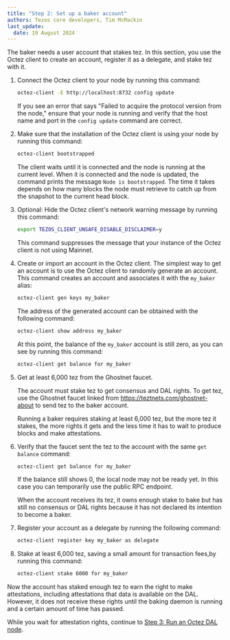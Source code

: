 ```yaml
---
title: "Step 2: Set up a baker account"
authors: Tezos core developers, Tim McMackin
last_update:
  date: 19 August 2024
---
```


The baker needs a user account that stakes tez.
In this section, you use the Octez client to create an account, register it as a delegate, and stake tez with it.

1. Connect the Octez client to your node by running this command:

   ```bash
   octez-client -E http://localhost:8732 config update
   ```

   If you see an error that says "Failed to acquire the protocol version from the node," ensure that your node is running and verify that the host name and port in the `config update` command are correct.

1. Make sure that the installation of the Octez client is using your node by running this command:

   ```bash
   octez-client bootstrapped
   ```

   The client waits until it is connected and the node is running at the current level.
   When it is connected and the node is updated, the command prints the message `Node is bootstrapped`.
   The time it takes depends on how many blocks the node must retrieve to catch up from the snapshot to the current head block.

1. Optional: Hide the Octez client's network warning message by running this command:

   ```bash
   export TEZOS_CLIENT_UNSAFE_DISABLE_DISCLAIMER=y
   ```

   This command suppresses the message that your instance of the Octez client is not using Mainnet.

1. Create or import an account in the Octez client.
The simplest way to get an account is to use the Octez client to randomly generate an account.
This command creates an account and associates it with the `my_baker` alias:

   ```bash
   octez-client gen keys my_baker
   ```

   The address of the generated account can be obtained with the following command:

   ```bash
   octez-client show address my_baker
   ```

   At this point, the balance of the `my_baker` account is still zero, as you can see by running this command:

   ```bash
   octez-client get balance for my_baker
   ```

1. Get at least 6,000 tez from the Ghostnet faucet.

   The account must stake tez to get consensus and DAL rights.
   To get tez, use the Ghostnet faucet linked from https://teztnets.com/ghostnet-about to send tez to the baker account.

   Running a baker requires staking at least 6,000 tez, but the more tez it stakes, the more rights it gets and the less time it has to wait to produce blocks and make attestations.

1. Verify that the faucet sent the tez to the account with the same `get balance` command:

   ```bash
   octez-client get balance for my_baker
   ```

   If the balance still shows 0, the local node may not be ready yet.
   In this case you can temporarily use the public RPC endpoint.

   When the account receives its tez, it owns enough stake to bake but has still no consensus or DAL rights because it has not declared its intention to become a baker.

1. Register your account as a delegate by running the following command:

   ```bash
   octez-client register key my_baker as delegate
   ```

1. Stake at least 6,000 tez, saving a small amount for transaction fees,by running this command:

   ```bash
   octez-client stake 6000 for my_baker
   ```

Now the account has staked enough tez to earn the right to make attestations, including attestations that data is available on the DAL.
However, it does not receive these rights until the baking daemon is running and a certain amount of time has passed.

While you wait for attestation rights, continue to [Step 3: Run an Octez DAL node](./run-dal-node).
